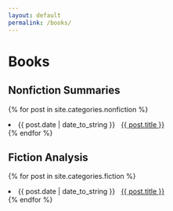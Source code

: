 ```yaml
---
layout: default
permalink: /books/
---
```


# Books

## Nonfiction Summaries
{% for post in site.categories.nonfiction %}
 <li><span>{{ post.date | date_to_string }}</span> &nbsp; <a href="{{ post.url }}">{{ post.title }}</a></li>
{% endfor %}

## Fiction Analysis
{% for post in site.categories.fiction %}
 <li><span>{{ post.date | date_to_string }}</span> &nbsp; <a href="{{ post.url }}">{{ post.title }}</a></li>
{% endfor %}